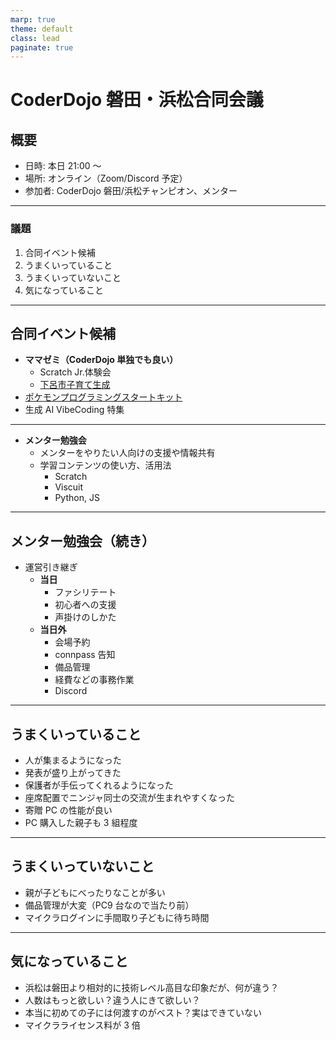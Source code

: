 ```yaml
---
marp: true
theme: default
class: lead
paginate: true
---
```


# CoderDojo 磐田・浜松合同会議

## 概要

- 日時: 本日 21:00 ～
- 場所: オンライン（Zoom/Discord 予定）
- 参加者: CoderDojo 磐田/浜松チャンピオン、メンター

---

### 議題

1. 合同イベント候補
1. うまくいっていること
1. うまくいっていないこと
1. 気になっていること

---

## 合同イベント候補

- **ママゼミ（CoderDojo 単独でも良い）**
  - Scratch Jr.体験会
  - [下呂市子育て生成](https://www.city.gero.lg.jp/soshiki/48/34129.html)
- [ポケモンプログラミングスタートキット](https://startkit.pokemon-foundation.or.jp/)
- 生成 AI VibeCoding 特集

---

- **メンター勉強会**
  - メンターをやりたい人向けの支援や情報共有
  - 学習コンテンツの使い方、活用法
    - Scratch
    - Viscuit
    - Python, JS

---

## メンター勉強会（続き）

- 運営引き継ぎ
  - **当日**
    - ファシリテート
    - 初心者への支援
    - 声掛けのしかた
  - **当日外**
    - 会場予約
    - connpass 告知
    - 備品管理
    - 経費などの事務作業
    - Discord

---

## うまくいっていること

- 人が集まるようになった
- 発表が盛り上がってきた
- 保護者が手伝ってくれるようになった
- 座席配置でニンジャ同士の交流が生まれやすくなった
- 寄贈 PC の性能が良い
- PC 購入した親子も 3 組程度

---

## うまくいっていないこと

- 親が子どもにべったりなことが多い
- 備品管理が大変（PC9 台なので当たり前）
- マイクラログインに手間取り子どもに待ち時間

---

## 気になっていること

- 浜松は磐田より相対的に技術レベル高目な印象だが、何が違う？
- 人数はもっと欲しい？違う人にきて欲しい？
- 本当に初めての子には何渡すのがベスト？実はできていない
- マイクラライセンス料が 3 倍
